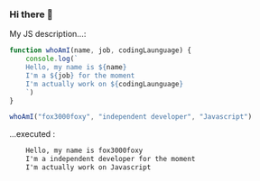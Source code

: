 ### Hi there 👋

<!--
**fox3000foxy/fox3000foxy** is a ✨ _special_ ✨ repository because its `README.md` (this file) appears on your GitHub profile.

Here are some ideas to get you started:

- 🔭 I’m currently working on ...
- 🌱 I’m currently learning ...
- 👯 I’m looking to collaborate on ...
- 🤔 I’m looking for help with ...
- 💬 Ask me about ...
- 📫 How to reach me: ...
- 😄 Pronouns: ...
- ⚡ Fun fact: ...
-->

My JS description...:
```js
function whoAmI(name, job, codingLaunguage) {
    console.log(`
    Hello, my name is ${name}
    I'm a ${job} for the moment
    I'm actually work on ${codingLaunguage}
    `)
}

whoAmI("fox3000foxy", "independent developer", "Javascript")
```
...executed :
```txt
    Hello, my name is fox3000foxy
    I'm a independent developer for the moment
    I'm actually work on Javascript
```
